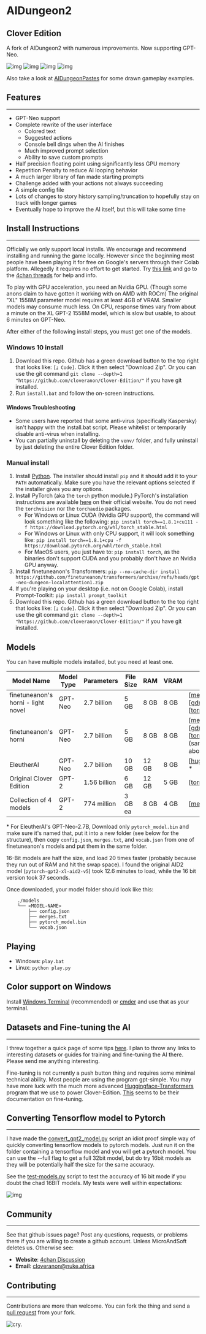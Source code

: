 # AIDungeon2
## Clover Edition

A fork of AIDungeon2 with numerous improvements. Now supporting GPT-Neo.

![img](images/retro1.jpg)
![img](images/retro2.jpg)
![img](images/retro3.jpg)
![img](images/original-screenshot.png)

Also take a look at [AIDungeonPastes](https://aidungeonpastes.github.io/AID2-Art/) for some drawn gameplay examples.



## Features
------------------------

* GPT-Neo support
* Complete rewrite of the user interface
  * Colored text
  * Suggested actions
  * Console bell dings when the AI finishes
  * Much improved prompt selection
  * Ability to save custom prompts
* Half precision floating point using significantly less GPU memory
* Repetition Penalty to reduce AI looping behavior
* A much larger library of fan made starting prompts
* Challenge added with your actions not always succeeding
* A simple config file
* Lots of changes to story history sampling/truncation to hopefully stay on track with longer games
* Eventually hope to improve the AI itself, but this will take some time

## Install Instructions
------------------------

Officially we only support local installs. We encourage and recommend installing and running the game locally. However since the beginning most people have been playing it for free on Google's servers through their Colab platform. Allegedly it requires no effort to get started. Try [this link](https://colab.research.google.com/drive/1kYVhVeE6z4sUyyKDVxLGrzI4OTV43eEa) and go to the [4chan threads](https://boards.4chan.org/search#/aidungeon%20OR%20%22ai%20dungeon%22) for help and info.

To play with GPU acceleration, you need an Nvidia GPU. (Though some anons claim to have gotten it working with on AMD with ROCm) The original "XL" 1558M parameter model requires at least 4GB of VRAM. Smaller models may consume much less. On CPU, response times vary from about a minute on the XL GPT-2 1558M model, which is slow but usable, to about 6 minutes on GPT-Neo.

After either of the following install steps, you must get one of the models.

### Windows 10 install

1. Download this repo. Github has a green download button to the top right that looks like: `[⤓ Code]`. Click it then select "Download Zip". Or you can use the git command `git clone --depth=1 "https://github.com/cloveranon/Clover-Edition/"` if you have git installed.
2. Run `install.bat` and follow the on-screen instructions.

#### Windows Troubleshooting

- Some users have reported that some anti-virus (specifically Kaspersky) isn't happy with the install.bat script. Please whitelist or temporarily disable anti-virus when installing.
- You can partially uninstall by deleting the `venv/` folder, and fully uninstall by just deleting the entire Clover Edition folder.


### Manual install

1. Install [Python](https://www.python.org/downloads/). The installer should install `pip` and it should add it to your `PATH` automatically. Make sure you have the relevant options selected if the installer gives you any options.
2. Install PyTorch (aka the `torch` python module.) PyTorch's installation instructions are available [here](https://pytorch.org/get-started/locally/) on their official website. You do not need the `torchvision` nor the `torchaudio` packages.
    - For Windows or Linux CUDA (Nvidia GPU support), the command will look something like the following: `pip install torch==1.8.1+cu111 -f https://download.pytorch.org/whl/torch_stable.html`
    - For Windows or Linux with only CPU support, it will look something like: `pip install torch==1.8.1+cpu -f https://download.pytorch.org/whl/torch_stable.html`
    - For MacOS users, you just have to: `pip install torch`, as the binaries don't support CUDA and you probably don't have an Nvidia GPU anyway.
3. Install finetuneanon's Transformers: `pip --no-cache-dir install https://github.com/finetuneanon/transformers/archive/refs/heads/gpt-neo-dungeon-localattention1.zip`
4. If you're playing on your desktop (i.e. not on Google Colab), install Prompt-Toolkit: `pip install prompt_toolkit`
5. Download this repo. Github has a green download button to the top right that looks like: `[⤓ Code]`. Click it then select "Download Zip". Or you can use the git command `git clone --depth=1 "https://github.com/cloveranon/Clover-Edition/"` if you have git installed.

## Models

You can have multiple models installed, but you need at least one.

| Model Name | Model Type | Parameters | File Size | RAM | VRAM | Links  |
|---|---|---|---|---|---|---|
| finetuneanon's horni - light novel | GPT-Neo | 2.7 billion | 5 GB | 8 GB | 8 GB | [[mega](https://mega.nz/file/rQcWCTZR#tCx3Ztf_PMe6OtfgI95KweFT5fFTcMm7Nx9Jly_0wpg)] [[gdrive](https://drive.google.com/file/d/1M1JY459RBIgLghtWDRDXlD4Z5DAjjMwg/view?usp=sharing)] [[torrent](https://tinyurl.com/pytorch-gptneo-horni)]  |
| finetuneanon's horni | GPT-Neo | 2.7 billion | 5 GB | 8 GB | 8 GB | [[mega](https://mega.nz/file/6BNykLJb#B6gxK3TnCKBpeOF1DJMXwaLc_gcTcqMS0Lhzr1SeJmc)] [[gdrive](https://drive.google.com/file/d/1-Jj_hlyNCQxuSnK7FFBXREGnRSMI5MoF/view?usp=sharing)] [[torrent](https://tinyurl.com/pytorch-gptneo-horni)](same as above) |
| EleutherAI | GPT-Neo | 2.7 billion | 10 GB | 12 GB | 8 GB | [[huggingface](https://huggingface.co/EleutherAI/gpt-neo-2.7B/tree/main)] * |
| Original Clover Edition | GPT-2 | 1.56 billion | 6 GB | 12 GB | 5 GB | [[torrent](tinyurl.com/pytorch-gpt2-model)] |
| Collection of 4 models | GPT-2 | 774 million | 3 GB ea | 8 GB | 4 GB | [[mega](https://mega.nz/folder/4e5kRCIB#v7q0ItVjhhGcIqfZOZy9yA)] |

\* For EleutherAI's GPT-Neo-2.7B, Download only `pytorch_model.bin` and make sure it's named that, put it into a new folder (see below for the structure), then copy `config.json`, `merges.txt`, and `vocab.json` from one of finetuneanon's models and put them in the same folder.

16-Bit models are half the size, and load 20 times faster (probably because they run out of RAM and hit the swap space). I found the original AID2 model (`pytorch-gpt2-xl-aid2-v5`) took 12.6 minutes to load, while the 16 bit version took 37 seconds.

Once downloaded, your model folder should look like this:
```
    ./models
    └── <MODEL-NAME>
        ├── config.json
        ├── merges.txt
        ├── pytorch_model.bin
        └── vocab.json
```

## Playing

- Windows: `play.bat`
- Linux: `python play.py`


## Color support on Windows

Install [Windows Terminal](https://aka.ms/terminal) (recommended) or [cmder](https://cmder.net/) and use that as your terminal.


## Datasets and Fine-tuning the AI
---------------

I threw together a quick page of some tips [here](DATASETS.md). I plan to throw any links to interesting datasets or guides for training and fine-tuning the AI there. Please send me anything interesting.

Fine-tuning is not currently a push button thing and requires some minimal technical ability. Most people are using the program gpt-simple. You may have more luck with the much more advanced [Huggingface-Transformers](https://github.com/huggingface/transformers) program that we use to power Clover-Edition. [This](https://huggingface.co/transformers/examples.html#language-model-fine-tuning) seems to be their documentation on fine-tuning.

## Converting Tensorflow model to Pytorch
----------------

I have made the [convert_gpt2_model.py](convert_gpt2_model.py) script an idiot proof simple way of quickly converting tensorflow models to pytorch models. Just run it on the folder containing a tensorflow model and you will get a pytorch model. You can use the --full flag to get a full 32bit model, but do try 16bit models as they will be potentially half the size for the same accuracy.

See the [test-models.py](test-models.py) script to test the accuracy of 16 bit mode if you doubt the chad 16BIT models. My tests were well within expectations:

![img](images/16bitvs32bit.png)


## Community
------------------------

See that github issues page? Post any questions, requests, or problems there if you are willing to create a github account. Unless MicroAndSoft deletes us.
Otherwise see:

* **Website**: [4chan Discussion](https://boards.4chan.org/search#/aidungeon%20OR%20%22ai%20dungeon%22)
* **Email**: cloveranon@nuke.africa


## Contributing
------------------------
Contributions are more than welcome. You can fork the thing and send a  [pull request](https://help.github.com/articles/using-pull-requests/) from your fork.

![cry.](images/cry.png)
